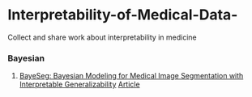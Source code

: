 # Interpretability-of-Medical-Data-
Collect and share work about interpretability in medicine


### Bayesian
1. [BayeSeg: Bayesian Modeling for Medical Image Segmentation with Interpretable Generalizability](https://arxiv.org/abs/2303.01710 "pdf")
[Article](https://github.com/xiaovhua/Interpretability-of-Medical-Data-/blob/Articles/BayeSeg%3A%20Bayesian%20Modeling%20for%20Medical%20Image%20Segmentation%20with%20Interpretable%20Generalizability.md)
